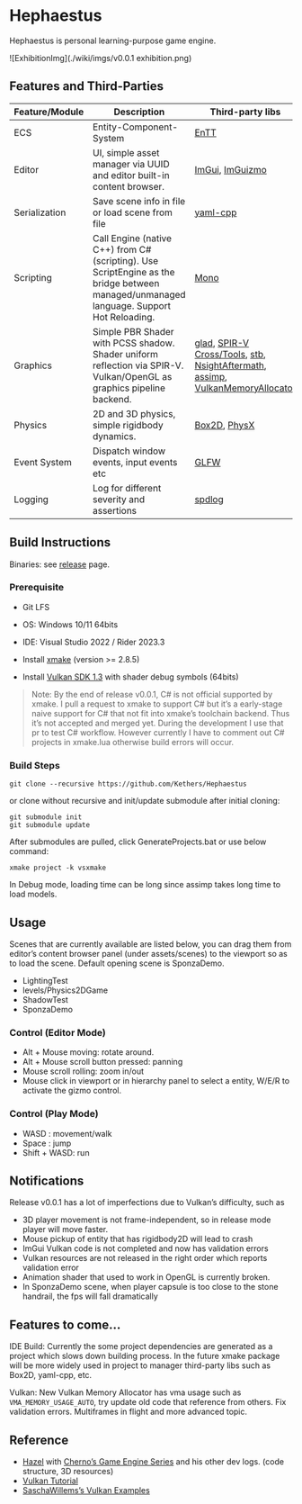 # Hephaestus
Hephaestus is personal learning-purpose game engine.

![ExhibitionImg](./wiki/imgs/v0.0.1 exhibition.png)



## Features and Third-Parties

| Feature/Module | Description                                                  | Third-party libs                                             |
| -------------- | ------------------------------------------------------------ | ------------------------------------------------------------ |
| ECS            | Entity-Component-System                                      | [EnTT](https://github.com/skypjack/entt)                     |
| Editor         | UI, simple asset manager via UUID and editor built-in content browser. | [ImGui](https://github.com/ocornut/imgui), [ImGuizmo](https://github.com/CedricGuillemet/ImGuizmo) |
| Serialization  | Save scene info in file or load scene from file              | [yaml-cpp](https://github.com/jbeder/yaml-cpp)               |
| Scripting      | Call Engine (native C++) from C# (scripting). Use ScriptEngine as the bridge between managed/unmanaged language. Support Hot Reloading. | [Mono](https://github.com/mono/mono)                         |
| Graphics       | Simple PBR Shader with PCSS shadow. Shader uniform reflection via SPIR-V. Vulkan/OpenGL as graphics pipeline backend. | [glad](https://github.com/Dav1dde/glad), [SPIR-V Cross/Tools](https://github.com/KhronosGroup/SPIRV-Cross), [stb](https://github.com/nothings/stb), [NsightAftermath](https://developer.nvidia.com/nsight-aftermath), [assimp](https://github.com/assimp/assimp), [VulkanMemoryAllocator](https://github.com/GPUOpen-LibrariesAndSDKs/VulkanMemoryAllocator) |
| Physics        | 2D and 3D physics, simple rigidbody dynamics.                | [Box2D](https://github.com/erincatto/box2d), [PhysX](https://github.com/NVIDIAGameWorks/PhysX) |
| Event System   | Dispatch window events, input events etc                     | [GLFW](https://github.com/glfw/glfw)                         |
| Logging        | Log for different severity and assertions                    | [spdlog](https://github.com/gabime/spdlog)                   |



## Build Instructions

Binaries: see [release](https://github.com/Kethers/Hephaestus/releases) page.

### Prerequisite

- Git LFS

- OS: Windows 10/11 64bits

- IDE: Visual Studio 2022 / Rider 2023.3
- Install [xmake](https://github.com/xmake-io/xmake) (version >= 2.8.5)
- Install [Vulkan SDK 1.3](https://vulkan.lunarg.com/sdk/home#windows) with shader debug symbols (64bits)

> Note: By the end of release v0.0.1, C# is not official supported by xmake. I pull a request to xmake to support C# but it’s a early-stage naive support for C# that not fit into xmake’s toolchain backend. Thus it’s not accepted and merged yet. During the development I use that pr to test C# workflow. However currently I have to comment out C# projects in xmake.lua otherwise build errors will occur.



### Build Steps

```shell
git clone --recursive https://github.com/Kethers/Hephaestus
```

or clone without recursive and init/update submodule after initial cloning:

```shell
git submodule init
git submodule update
```

After submodules are pulled, click GenerateProjects.bat or use below command:

```shell
xmake project -k vsxmake
```

In Debug mode, loading time can be long since assimp takes long time to load models.



## Usage

Scenes that are currently available are listed below, you can drag them from editor’s content browser panel (under assets/scenes) to the viewport so as to load the scene. Default opening scene is SponzaDemo.

- LightingTest
- levels/Physics2DGame
- ShadowTest
- SponzaDemo



### Control (Editor Mode)

- Alt + Mouse moving: rotate around.
- Alt + Mouse scroll button pressed: panning
- Mouse scroll rolling: zoom in/out
- Mouse click in viewport or in hierarchy panel to select a entity, W/E/R to activate the gizmo control.



### Control (Play Mode)

- WASD : movement/walk
- Space : jump
- Shift + WASD: run



## Notifications

Release v0.0.1 has a lot of imperfections due to Vulkan’s difficulty, such as 

- 3D player movement is not frame-independent, so in release mode player will move faster.
- Mouse pickup of entity that has rigidbody2D will lead to crash
- ImGui Vulkan code is not completed and now has validation errors
- Vulkan resources are not released in the right order which reports validation error
- Animation shader that used to work in OpenGL is currently broken.
- In SponzaDemo scene, when player capsule is too close to the stone handrail, the fps will fall dramatically



## Features to come...

IDE Build: Currently the some project dependencies are generated as a project which slows down building process. In the future xmake package will be more widely used in project to manager third-party libs such as Box2D, yaml-cpp, etc.

Vulkan: New Vulkan Memory Allocator has vma usage such as `VMA_MEMORY_USAGE_AUTO`, try update old code that reference from others. Fix validation errors. Multiframes in flight and more advanced topic.



## Reference

- [Hazel](https://github.com/TheCherno/Hazel) with [Cherno’s Game Engine Series](https://www.youtube.com/playlist?list=PLlrATfBNZ98dC-V-N3m0Go4deliWHPFwT) and his other dev logs. (code structure, 3D resources)
- [Vulkan Tutorial](https://vulkan-tutorial.com/)
- [SaschaWillems’s Vulkan Examples](https://github.com/SaschaWillems/Vulkan)
